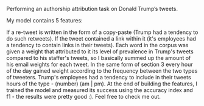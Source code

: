 Performing an authorship attribution task on Donald Trump’s tweets.

My model contains 5 features:

If a re-tweet is written in the form of a copy-paste (Trump had a tendency to do such retweets).
If the tweet contained a link within it (it's employees had a tendency to contain links in their tweets).
Each word in the corpus was given a weight that attributed to it its level of prevalence in Trump's tweets compared to his staffer's tweets, so I basically summed up the amount of his email weights for each tweet.
In the same form of section 3 every hour of the day gained weight according to the frequency between the two types of tweeters.
Trump's employees had a tendency to include in their tweets hours of the type - (number) (am | pm).
At the end of building the features, I trained the model and measured its success using the accuracy index and f1 - the results were pretty good :). Feel free to check me out.
